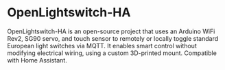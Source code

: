 # OpenLightswitch-HA
OpenLightswitch-HA is an open-source project that uses an Arduino WiFi Rev2, SG90 servo, and touch sensor to remotely or locally toggle standard European light switches via MQTT. It enables smart control without modifying electrical wiring, using a custom 3D-printed mount. Compatible with Home Assistant.
